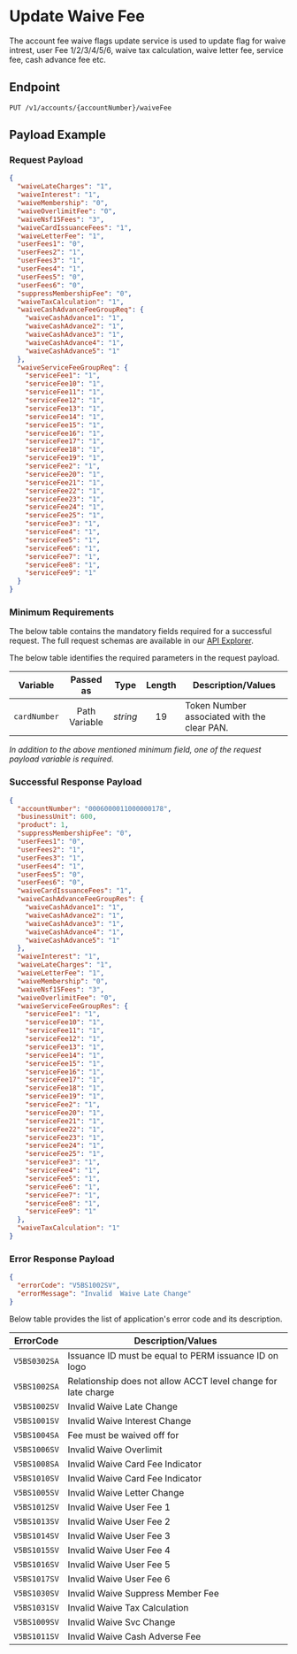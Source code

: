 # Update Waive Fee

The account fee waive flags update service is used to update flag for waive intrest, user Fee 1/2/3/4/5/6, waive tax calculation, waive letter fee, service fee, cash advance fee etc.

## Endpoint

`PUT /v1/accounts/{accountNumber}/waiveFee`

## Payload Example

### Request Payload

```json
{
  "waiveLateCharges": "1",
  "waiveInterest": "1",
  "waiveMembership": "0",
  "waiveOverlimitFee": "0",
  "waiveNsf15Fees": "3",
  "waiveCardIssuanceFees": "1",
  "waiveLetterFee": "1",
  "userFees1": "0",
  "userFees2": "1",
  "userFees3": "1",
  "userFees4": "1",
  "userFees5": "0",
  "userFees6": "0",
  "suppressMembershipFee": "0",
  "waiveTaxCalculation": "1",
  "waiveCashAdvanceFeeGroupReq": {
    "waiveCashAdvance1": "1",
    "waiveCashAdvance2": "1",
    "waiveCashAdvance3": "1",
    "waiveCashAdvance4": "1",
    "waiveCashAdvance5": "1"
  },
  "waiveServiceFeeGroupReq": {
    "serviceFee1": "1",
    "serviceFee10": "1",
    "serviceFee11": "1",
    "serviceFee12": "1",
    "serviceFee13": "1",
    "serviceFee14": "1",
    "serviceFee15": "1",
    "serviceFee16": "1",
    "serviceFee17": "1",
    "serviceFee18": "1",
    "serviceFee19": "1",
    "serviceFee2": "1",
    "serviceFee20": "1",
    "serviceFee21": "1",
    "serviceFee22": "1",
    "serviceFee23": "1",
    "serviceFee24": "1",
    "serviceFee25": "1",
    "serviceFee3": "1",
    "serviceFee4": "1",
    "serviceFee5": "1",
    "serviceFee6": "1",
    "serviceFee7": "1",
    "serviceFee8": "1",
    "serviceFee9": "1"
  }
}
```

### Minimum	Requirements

The below table contains the mandatory fields required for a successful request. The full request schemas are available in our [API Explorer](../api/?type=put&path=/v1/accounts/{accountNumber}/waiveFee).

The below table identifies the required parameters in the request payload.

| Variable | Passed as | Type | Length | Description/Values |
| -------- | :-------: | :--: | :------------: | ------------------ |
| `cardNumber` | Path Variable | *string* | 19 | Token Number associated with the clear PAN. | 

*In addition to the above mentioned minimum field, one of the request payload variable is required.*

### Successful Response Payload

```json
{
  "accountNumber": "0006000011000000178",
  "businessUnit": 600,
  "product": 1,
  "suppressMembershipFee": "0",
  "userFees1": "0",
  "userFees2": "1",
  "userFees3": "1",
  "userFees4": "1",
  "userFees5": "0",
  "userFees6": "0",
  "waiveCardIssuanceFees": "1",
  "waiveCashAdvanceFeeGroupRes": {
    "waiveCashAdvance1": "1",
    "waiveCashAdvance2": "1",
    "waiveCashAdvance3": "1",
    "waiveCashAdvance4": "1",
    "waiveCashAdvance5": "1"
  },
  "waiveInterest": "1",
  "waiveLateCharges": "1",
  "waiveLetterFee": "1",
  "waiveMembership": "0",
  "waiveNsf15Fees": "3",
  "waiveOverlimitFee": "0",
  "waiveServiceFeeGroupRes": {
    "serviceFee1": "1",
    "serviceFee10": "1",
    "serviceFee11": "1",
    "serviceFee12": "1",
    "serviceFee13": "1",
    "serviceFee14": "1",
    "serviceFee15": "1",
    "serviceFee16": "1",
    "serviceFee17": "1",
    "serviceFee18": "1",
    "serviceFee19": "1",
    "serviceFee2": "1",
    "serviceFee20": "1",
    "serviceFee21": "1",
    "serviceFee22": "1",
    "serviceFee23": "1",
    "serviceFee24": "1",
    "serviceFee25": "1",
    "serviceFee3": "1",
    "serviceFee4": "1",
    "serviceFee5": "1",
    "serviceFee6": "1",
    "serviceFee7": "1",
    "serviceFee8": "1",
    "serviceFee9": "1"
  },
  "waiveTaxCalculation": "1"
}
```

### Error Response Payload

```json
{
  "errorCode": "V5BS1002SV",
  "errorMessage": "Invalid  Waive Late Change"  
}
```

Below table provides the list of application's error code and its description.

| ErrorCode |  Description/Values |
| --------  | ------------------ |
| `V5BS0302SA` | Issuance ID must be equal to PERM issuance ID on logo |         
| `V5BS1002SA` | Relationship does not allow ACCT level change for late charge |
| `V5BS1002SV` | Invalid  Waive Late Change |
| `V5BS1001SV` | Invalid  Waive Interest Change |
| `V5BS1004SA` | Fee must be waived off for |
| `V5BS1006SV` | Invalid  Waive Overlimit |
| `V5BS1008SA` | Invalid  Waive Card Fee Indicator |
| `V5BS1010SV` | Invalid  Waive Card Fee Indicator |
| `V5BS1005SV` | Invalid  Waive Letter Change |
| `V5BS1012SV` | Invalid  Waive User Fee 1 |
| `V5BS1013SV` | Invalid  Waive User Fee 2 |
| `V5BS1014SV` | Invalid  Waive User Fee 3 |
| `V5BS1015SV` | Invalid  Waive User Fee 4 |
| `V5BS1016SV` | Invalid  Waive User Fee 5 |
| `V5BS1017SV` | Invalid  Waive User Fee 6 |
| `V5BS1030SV` | Invalid  Waive Suppress Member Fee |
| `V5BS1031SV` | Invalid  Waive Tax Calculation |
| `V5BS1009SV` | Invalid  Waive Svc Change |
| `V5BS1011SV` | Invalid  Waive Cash Adverse Fee |